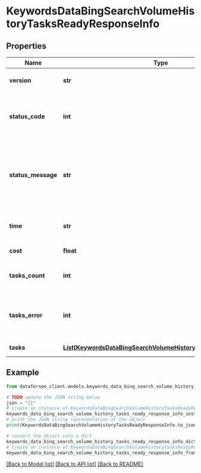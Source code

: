 # KeywordsDataBingSearchVolumeHistoryTasksReadyResponseInfo


## Properties

Name | Type | Description | Notes
------------ | ------------- | ------------- | -------------
**version** | **str** | the current version of the API | [optional] 
**status_code** | **int** | general status code you can find the full list of the response codes here | [optional] 
**status_message** | **str** | general informational message you can find the full list of general informational messages here | [optional] 
**time** | **str** | total execution time, seconds | [optional] 
**cost** | **float** | total tasks cost, USD | [optional] 
**tasks_count** | **int** | the number of tasks in the tasks array | [optional] 
**tasks_error** | **int** | the number of tasks in the tasks array returned with an error | [optional] 
**tasks** | [**List[KeywordsDataBingSearchVolumeHistoryTasksReadyTaskInfo]**](KeywordsDataBingSearchVolumeHistoryTasksReadyTaskInfo.md) | array of tasks | [optional] 

## Example

```python
from dataforseo_client.models.keywords_data_bing_search_volume_history_tasks_ready_response_info import KeywordsDataBingSearchVolumeHistoryTasksReadyResponseInfo

# TODO update the JSON string below
json = "{}"
# create an instance of KeywordsDataBingSearchVolumeHistoryTasksReadyResponseInfo from a JSON string
keywords_data_bing_search_volume_history_tasks_ready_response_info_instance = KeywordsDataBingSearchVolumeHistoryTasksReadyResponseInfo.from_json(json)
# print the JSON string representation of the object
print(KeywordsDataBingSearchVolumeHistoryTasksReadyResponseInfo.to_json())

# convert the object into a dict
keywords_data_bing_search_volume_history_tasks_ready_response_info_dict = keywords_data_bing_search_volume_history_tasks_ready_response_info_instance.to_dict()
# create an instance of KeywordsDataBingSearchVolumeHistoryTasksReadyResponseInfo from a dict
keywords_data_bing_search_volume_history_tasks_ready_response_info_from_dict = KeywordsDataBingSearchVolumeHistoryTasksReadyResponseInfo.from_dict(keywords_data_bing_search_volume_history_tasks_ready_response_info_dict)
```
[[Back to Model list]](../README.md#documentation-for-models) [[Back to API list]](../README.md#documentation-for-api-endpoints) [[Back to README]](../README.md)


